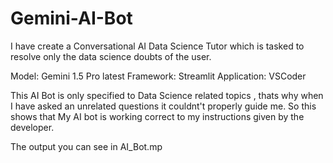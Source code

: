 # Gemini-AI-Bot

I have create a Conversational AI Data Science Tutor which is tasked to resolve only the data science doubts of the user.

Model: Gemini 1.5 Pro latest
Framework: Streamlit
Application: VSCoder

This AI Bot is only specified to Data Science related topics , thats why when I have asked an unrelated questions it couldnt't properly guide me.
So this shows that My AI bot is working correct to my instructions given by the developer.

The output you can see in AI_Bot.mp
